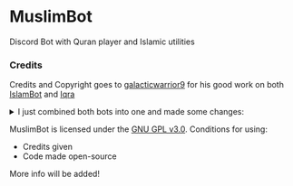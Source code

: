 # MuslimBot
Discord Bot with Quran player and Islamic utilities

### Credits
Credits and Copyright goes to [galacticwarrior9](https://github.com/galacticwarrior9) for his good work on both [IslamBot](https://github.com/galacticwarrior9/IslamBot) and [Iqra](https://github.com/galacticwarrior9/Iqra)

<details>
    <summary>I just combined both bots into one and made some changes:</summary>

    - Changed the look of bot feedback like: help menus
    - Made all help menus show current prefix of the server behind commands
    - Added change prefix feature
    - Added reload command for reloading cogs for bot owner
    - Made all external link lists as command in the bot like: translationlist
</details>

MuslimBot is licensed under the [GNU GPL v3.0](https://github.com/nullbyto/MuslimBot/blob/master/LICENSE).
Conditions for using:
- Credits given
- Code made open-source

More info will be added!